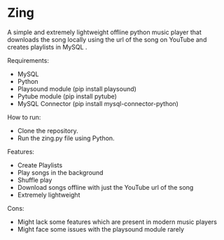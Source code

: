 # Zing
A simple and extremely lightweight offline python music player that downloads the song locally using the url of the song on YouTube and creates playlists in MySQL .

Requirements:
  * MySQL
  * Python
  * Playsound module (pip install playsound)
  * Pytube module (pip install pytube)
  * MySQL Connector (pip install mysql-connector-python)
  
How to run:
  * Clone the repository.
  * Run the zing.py file using Python.
  
Features:
  * Create Playlists
  * Play songs in the background
  * Shuffle play
  * Download songs offline with just the YouTube url of the song
  * Extremely lightweight

Cons:
  * Might lack some features which are present in modern music players
  * Might face some issues with the playsound module rarely
